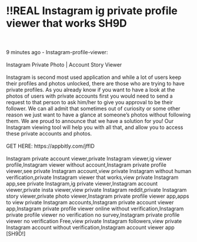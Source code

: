 # !!REAL Instagram ig private profile viewer that works SH9D
<br>
<br>9 minutes ago - Instagram-profile-viewer:
<br>
<br>Instagram Private Photo | Account Story Viewer
<br>
<br>Instagram is second most used application and while a lot of users keep their profiles and photos unlocked, there are those who are trying to have private profiles. As you already know if you want to have a look at the photos of users with private accounts first you would need to send a request to that person to ask him/her to give you approval to be their follower. We can all admit that sometimes out of curiosity or some other reason we just want to have a glance at someone’s photos without following them. We are proud to announce that we have a solution for you! Our Instagram viewing tool will help you with all that, and allow you to access these private accounts and photos.
<br>
<br>GET HERE: https://appbitly.com/jfflD

<br>
<br>Instagram private account viewer,private Instagram viewer,ig viewer profile,Instagram viewer without account,Instagram private profile viewer,see private Instagram account,view private Instagram without human verification,private Instagram viewer that works,view private Instagram app,see private Instagram,ig private viewer,Instagram account viewer,private insta viewer,view private Instagram reddit,private Instagram story viewer,private photo viewer,Instagram private profile viewer app,apps to view private Instagram accounts,Instagram private account viewer app,Instagram private profile viewer online without verification,Instagram private profile viewer no verification no survey,Instagram private profile viewer no verification Free,view private Instagram followers,view private Instagram account without verification,Instagram account viewer app [SH9D!]
<br>
<br>
